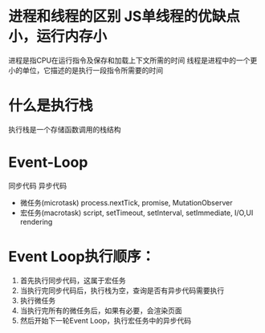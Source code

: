 # 进程和线程的区别 JS单线程的优缺点 小，运行内存小
进程是指CPU在运行指令及保存和加载上下文所需的时间
线程是进程中的一个更小的单位，它描述的是执行一段指令所需要的时间

# 什么是执行栈
执行栈是一个存储函数调用的栈结构

# Event-Loop
同步代码
异步代码
  - 微任务(microtask)
    process.nextTick, promise, MutationObserver
  - 宏任务(macrotask) 
    script, setTimeout, setInterval, setImmediate, I/O,UI rendering

# Event Loop执行顺序：
1. 首先执行同步代码，这属于宏任务
2. 当执行完同步代码后，执行栈为空，查询是否有异步代码需要执行
3. 执行微任务
4. 当执行完所有的微任务后，如果有必要，会渲染页面
5. 然后开始下一轮Event Loop，执行宏任务中的异步代码